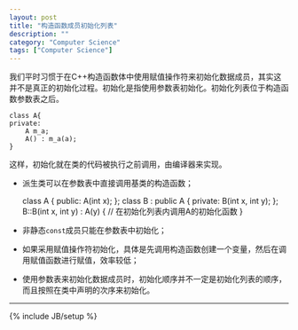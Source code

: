 ```yaml
---
layout: post
title: "构造函数成员初始化列表"
description: ""
category: "Computer Science"
tags: ["Computer Science"]
---
```


我们平时习惯于在C++构造函数体中使用赋值操作符来初始化数据成员，其实这并不是真正的初始化过程。初始化是指使用参数表初始化。初始化列表位于构造函数参数表之后。

	class A{
	private:
		A m_a;
		A() : m_a(a);
	}

这样，初始化就在类的代码被执行之前调用，由编译器来实现。

+ 派生类可以在参数表中直接调用基类的构造函数；

	class A {
	public:
		A(int x);
	};
	class B : public A {
	private:
		B(int x, int y);
	};
	B::B(int x, int y) : A(y) { // 在初始化列表内调用A的初始化函数
	}

+ 非静态`const`成员只能在参数表中初始化；
+ 如果采用赋值操作符初始化，具体是先调用构造函数创建一个变量，然后在调用赋值函数进行赋值，效率较低；
+ 使用参数表来初始化数据成员时，初始化顺序并不一定是初始化列表的顺序，而且按照在类中声明的次序来初始化。

---

{% include JB/setup %}